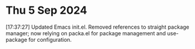 # Thu  5 Sep 2024

[17:37:27] Updated Emacs init.el. Removed references to straight package manager; now relying on packa.el for package management and use-package for configuration.
